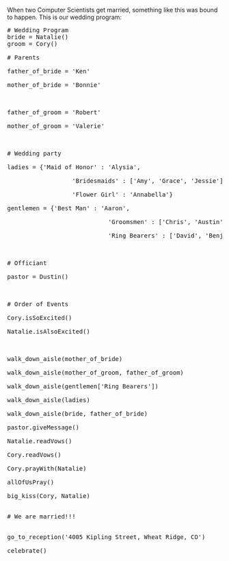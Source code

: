 When two Computer Scientists get married, something like this was bound to happen. This is our wedding program:

<pre>
# Wedding Program
bride = Natalie()
groom = Cory()

# Parents

father_of_bride = 'Ken'

mother_of_bride = 'Bonnie'

 

father_of_groom = 'Robert'

mother_of_groom = 'Valerie'

 

# Wedding party

ladies = {'Maid of Honor' : 'Alysia',

                  'Bridesmaids' : ['Amy', 'Grace', 'Jessie'],

                  'Flower Girl' : 'Annabella'}

gentlemen = {'Best Man' : 'Aaron',

                            'Groomsmen' : ['Chris', 'Austin', 'Rick'],

                            'Ring Bearers' : ['David', 'Benjamin']}

 

# Officiant

pastor = Dustin()

 

# Order of Events

Cory.isSoExcited()

Natalie.isAlsoExcited()

 

walk_down_aisle(mother_of_bride)

walk_down_aisle(mother_of_groom, father_of_groom)

walk_down_aisle(gentlemen['Ring Bearers'])

walk_down_aisle(ladies)

walk_down_aisle(bride, father_of_bride)

pastor.giveMessage()

Natalie.readVows()

Cory.readVows()

Cory.prayWith(Natalie)

allOfUsPray()

big_kiss(Cory, Natalie)
 

# We are married!!!
 

go_to_reception('4005 Kipling Street, Wheat Ridge, CO')

celebrate()

</pre>
